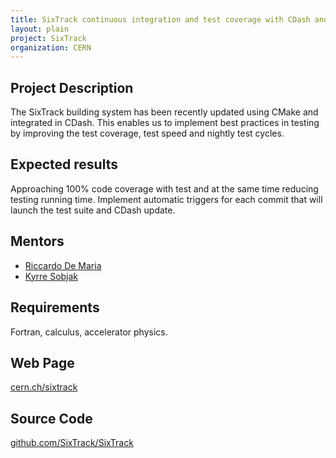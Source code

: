 ```yaml
---
title: SixTrack continuous integration and test coverage with CDash and coverity
layout: plain
project: SixTrack
organization: CERN
---
```


## Project Description
The SixTrack building system has been recently updated using CMake and
integrated in CDash. This enables us to implement best practices in testing by
improving the test coverage, test speed and nightly test cycles.

## Expected results
Approaching 100% code coverage with test and at the same time reducing testing
running time. Implement automatic triggers for each commit that will launch the
test suite and CDash update.

## Mentors

  * [Riccardo De Maria](mailto:Riccardo.De.Maria@cern.ch)
  * [Kyrre Sobjak](mailto:kyrre.ness.sjoebaek@cern.ch)

## Requirements
Fortran, calculus, accelerator physics.

## Web Page
[cern.ch/sixtrack](http://cern/sixtrack)

## Source Code 
[github.com/SixTrack/SixTrack](http://github.com/SixTrack/SixTrack)